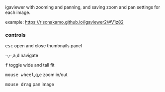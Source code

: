 igaviewer with zooming and panning, and saving zoom and pan settings for each image.

example: https://risonakamo.github.io/igaviewer2/#V1z82

### controls

<kbd>esc</kbd> open and close thumbnails panel

<kbd>→</kbd>,<kbd>←</kbd>,<kbd>a</kbd>,<kbd>d</kbd> navigate

<kbd>f</kbd> toggle wide and tall fit

<kbd>mouse wheel</kbd>,<kbd>q</kbd>,<kbd>e</kbd> zoom in/out

<kbd>mouse drag</kbd> pan image